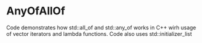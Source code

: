 # AnyOfAllOf
Code demonstrates how std::all_of and std::any_of works in C++ wirh usage of vector iterators and lambda functions. Code also uses std::initializer_list
